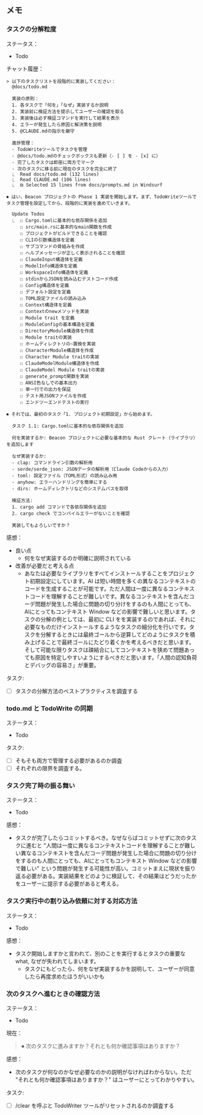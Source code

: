 ## メモ

### タスクの分解粒度

ステータス：
- Todo

チャット履歴：

```
> 以下のタスクリストを段階的に実装してください：
  @docs/todo.md

  実装の原則：
  1. 各タスクで「何を」「なぜ」実装するか説明
  2. 実装前に検証方法を提示してユーザーの確認を取る
  3. 実装後は必ず検証コマンドを実行して結果を表示
  4. エラーが発生したら原因と解決策を説明
  5. @CLAUDE.mdの指示を厳守

  進捗管理：
  - TodoWriteツールでタスクを管理
  - @docs/todo.mdのチェックボックスも更新（- [ ] を - [x] に）
  - 完了したタスクは即座に両方でマーク
  - 次のタスクに移る前に現在のタスクを完全に終了
  ⎿  Read docs/todo.md (132 lines)
  ⎿  Read CLAUDE.md (106 lines)
  ⎿  ⧉ Selected 15 lines from docs/prompts.md in Windsurf

⏺ はい、Beacon プロジェクトの Phase 1 実装を開始します。まず、TodoWriteツールでタスク管理を設定してから、段階的に実装を進めていきます。

  Update Todos
  ⎿  ☐ Cargo.tomlに基本的な依存関係を追加
     ☐ src/main.rsに基本的なmain関数を作成
     ☐ プロジェクトがビルドできることを確認
     ☐ CLIの引数構造体を定義
     ☐ サブコマンドの骨組みを作成
     ☐ ヘルプメッセージが正しく表示されることを確認
     ☐ ClaudeInput構造体を定義
     ☐ ModelInfo構造体を定義
     ☐ WorkspaceInfo構造体を定義
     ☐ stdinからJSONを読み込むテストコード作成
     ☐ Config構造体を定義
     ☐ デフォルト設定を定義
     ☐ TOML設定ファイルの読み込み
     ☐ Context構造体を定義
     ☐ Contextのnewメソッドを実装
     ☐ Module trait を定義
     ☐ ModuleConfigの基本構造を定義
     ☐ DirectoryModule構造体を作成
     ☐ Module traitの実装
     ☐ ホームディレクトリの~置換を実装
     ☐ CharacterModule構造体を作成
     ☐ Character Module traitの実装
     ☐ ClaudeModelModule構造体を作成
     ☐ ClaudeModel Module traitの実装
     ☐ generate_prompt関数を実装
     ☐ ANSI色なしでの基本出力
     ☐ 単一行での出力を保証
     ☐ テスト用JSONファイルを作成
     ☐ エンドツーエンドテストの実行

⏺ それでは、最初のタスク「1. プロジェクト初期設定」から始めます。

  タスク 1.1: Cargo.tomlに基本的な依存関係を追加

  何を実装するか: Beacon プロジェクトに必要な基本的な Rust クレート（ライブラリ）を追加します

  なぜ実装するか:
  - clap: コマンドライン引数の解析用
  - serde/serde_json: JSONデータの解析用（Claude Codeからの入力）
  - toml: 設定ファイル（TOML形式）の読み込み用
  - anyhow: エラーハンドリングを簡単にする
  - dirs: ホームディレクトリなどのシステムパスを取得

  検証方法:
  1. cargo add コマンドで各依存関係を追加
  2. cargo check でコンパイルエラーがないことを確認

  実装してもよろしいですか？
```

感想：

- 良い点
    - 何をなぜ実装するのか明確に説明されている
- 改善が必要だと考える点
    - あなたは必要なライブラリをすべてインストールすることをプロジェクト初期設定にしています。AI は短い時間を多くの異なるコンテキストのコードを生成することが可能です。ただ人間は一度に異なるコンテキストコードを理解することが難しいです。異なるコンテキストを含んだコーデ問題が発生した場合に問題の切り分けをするのも人間にとっても、AIにとってもコンテキスト Window などの影響で難しいと思います。タスクの分解の例としては、最初に CLI をを実装するのであれば、それに必要なものだけインストールするようなタスクの細分化を行いです。タスクを分解するときには最終ゴールから逆算してどのようにタスクを積み上げることで最終ゴールにたどり着くかを考えるべきだと思います。そして可能な限りタスクは疎結合にしてコンテキストを狭めて問題あっても原因を特定しやすいようにするべきだと思います。「人間の認知負荷とデバッグの容易さ」が重要。

タスク:
- [ ] タスクの分解方法のベストプラクティスを調査する

### todo.md と TodoWrite の同期

ステータス：
- Todo

タスク:
- [ ] そもそも両方で管理する必要があるのか調査
- [ ] それぞれの限界を調査する。

### タスク完了時の振る舞い

ステータス：
- Todo

感想：
- タスクが完了したらコミットするべき。なぜならばコミットせずに次のタスクに進むと "人間は一度に異なるコンテキストコードを理解することが難しい異なるコンテキストを含んだコーデ問題が発生した場合に問題の切り分けをするのも人間にとっても、AIにとってもコンテキスト Window などの影響で難しい" という問題が発生する可能性が高い。コミットまえに現状を振り返る必要がある。実装結果をどのように検証して、その結果はどうだったかをユーザーに提示する必要があると考える。

### タスク実行中の割り込み依頼に対する対応方法

ステータス：
- Todo

感想：
- タスク開始しますかと言われて、別のことを実行するとタスクの重要な what, なぜが失われてしまいます。
  - タスクにもどったら、何をなぜ実装するかを説明して、ユーザーが同意したら再度求めたほうがいいかも

### 次のタスクへ進むときの確認方法

ステータス：
- Todo

現在：
> ⏺ 次のタスクに進みますか？それとも何か確認事項はありますか？

感想：
- 次のタスクが何なのかなぜ必要なのかの説明がなければわからない。ただ "それとも何か確認事項はありますか？" はユーザーにとってわかりやすい。

タスク:
- [ ] /clear を呼ぶと TodoWriter ツールがリセットされるのか調査する
